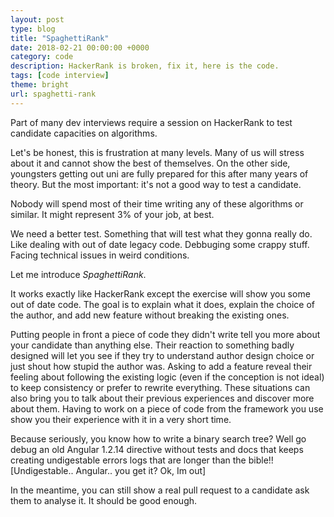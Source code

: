 ```yaml
---
layout: post
type: blog
title: "SpaghettiRank"
date: 2018-02-21 00:00:00 +0000
category: code
description: HackerRank is broken, fix it, here is the code.
tags: [code interview]
theme: bright
url: spaghetti-rank
---
```

Part of many dev interviews require a session on HackerRank to test candidate capacities on algorithms.

Let's be honest, this is frustration at many levels. Many of us will stress about it and cannot show the best of themselves. On the other side, youngsters getting out uni are fully prepared for this after many years of theory. But the most important: it's not a good way to test a candidate. 

Nobody will spend most of their time writing any of these algorithms or similar. It might represent 3% of your job, at best. 

We need a better test. Something that will test what they gonna really do. Like dealing with out of date legacy code. Debbuging some crappy stuff. Facing technical issues in weird conditions.

Let me introduce *SpaghettiRank*. 

It works exactly like HackerRank except the exercise will show you some out of date code. The goal is to explain what it does, explain the choice of the author, and add new feature without breaking the existing ones. 

Putting people in front a piece of code they didn't write tell you more about your candidate than anything else. Their reaction to something badly designed will let you see if they try to understand author design choice or just shout how stupid the author was. Asking to add a feature reveal their feeling about following the existing logic (even if the conception is not ideal) to keep consistency or prefer to rewrite everything. These situations can also bring you to talk about their previous experiences and discover more about them. Having to work on a piece of code from the framework you use show you their experience with it in a very short time.

Because seriously, you know how to write a binary search tree? Well go debug an old Angular 1.2.14 directive without tests and docs that keeps creating undigestable errors logs that are longer than the bible!! [Undigestable.. Angular.. you get it? Ok, Im out]

In the meantime, you can still show a real pull request to a candidate ask them to analyse it. It should be good enough.